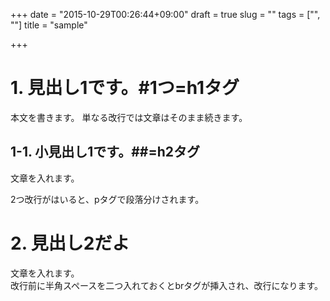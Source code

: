 +++
date = "2015-10-29T00:26:44+09:00"
draft = true
slug = ""
tags = ["", ""]
title = "sample"

+++

# 1. 見出し1です。#1つ=h1タグ
本文を書きます。
単なる改行では文章はそのまま続きます。
 
## 1-1. 小見出し1です。##=h2タグ
文章を入れます。
 
2つ改行がはいると、pタグで段落分けされます。
 
# 2. 見出し2だよ
文章を入れます。  
改行前に半角スペースを二つ入れておくとbrタグが挿入され、改行になります。